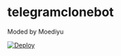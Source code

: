 # telegramclonebot
Moded by Moediyu

[![Deploy](https://www.herokucdn.com/deploy/button.svg)](https://dashboard.heroku.com/new?template=https://github.com/modbots/telegramclonebot)
